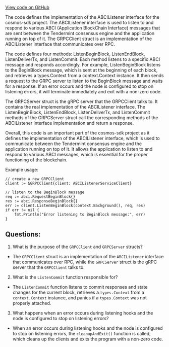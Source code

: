 [View code on GitHub](https://github.com/cosmos/cosmos-sdk/blob/main/store/streaming/abci/grpc.go)

The code defines the implementation of the ABCIListener interface for the cosmos-sdk project. The ABCIListener interface is used to listen to and respond to various ABCI (Application BlockChain Interface) messages that are sent between the Tendermint consensus engine and the application running on top of it. The GRPCClient struct is an implementation of the ABCIListener interface that communicates over RPC. 

The code defines four methods: ListenBeginBlock, ListenEndBlock, ListenDeliverTx, and ListenCommit. Each method listens to a specific ABCI message and responds accordingly. For example, ListenBeginBlock listens to the BeginBlock message, which is sent at the beginning of each block, and retrieves a types.Context from a context.Context instance. It then sends a request to the GRPC server to listen to the BeginBlock message and waits for a response. If an error occurs and the node is configured to stop on listening errors, it will terminate immediately and exit with a non-zero code. 

The GRPCServer struct is the gRPC server that the GRPCClient talks to. It contains the real implementation of the ABCIListener interface. The ListenBeginBlock, ListenEndBlock, ListenDeliverTx, and ListenCommit methods of the GRPCServer struct call the corresponding methods of the ABCIListener interface implementation and return a response. 

Overall, this code is an important part of the cosmos-sdk project as it defines the implementation of the ABCIListener interface, which is used to communicate between the Tendermint consensus engine and the application running on top of it. It allows the application to listen to and respond to various ABCI messages, which is essential for the proper functioning of the blockchain. 

Example usage:

```
// create a new GRPCClient
client := &GRPCClient{client: ABCIListenerServiceClient}

// listen to the BeginBlock message
req := abci.RequestBeginBlock{}
res := abci.ResponseBeginBlock{}
err := client.ListenBeginBlock(context.Background(), req, res)
if err != nil {
    fmt.Println("Error listening to BeginBlock message:", err)
}
```
## Questions: 
 1. What is the purpose of the `GRPCClient` and `GRPCServer` structs?
- The `GRPCClient` struct is an implementation of the `ABCIListener` interface that communicates over RPC, while the `GRPCServer` struct is the gRPC server that the `GRPCClient` talks to.

2. What is the `ListenCommit` function responsible for?
- The `ListenCommit` function listens to commit responses and state changes for the current block, retrieves a `types.Context` from a `context.Context` instance, and panics if a `types.Context` was not properly attached.

3. What happens when an error occurs during listening hooks and the node is configured to stop on listening errors?
- When an error occurs during listening hooks and the node is configured to stop on listening errors, the `cleanupAndExit()` function is called, which cleans up the clients and exits the program with a non-zero code.